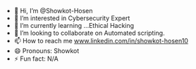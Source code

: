 - 👋 Hi, I’m @Showkot-Hosen
- 👀 I’m interested in Cybersecurity Expert
- 🌱 I’m currently learning ...Ethical Hacking
- 💞️ I’m looking to collaborate on Automated scripting.
- 📫 How to reach me www.linkedin.com/in/showkot-hosen10
- 😄 Pronouns: Showkot
- ⚡ Fun fact: N/A

<!---
Showkot-Hosen/Showkot-Hosen is a ✨ special ✨ repository because its `README.md` (this file) appears on your GitHub profile.
You can click the Preview link to take a look at your changes.
--->
